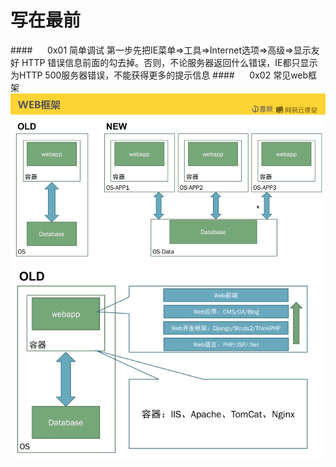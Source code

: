 # 写在最前
####&nbsp;&nbsp;&nbsp;&nbsp;&nbsp;&nbsp;0x01 简单调试
第一步先把IE菜单=>工具=>Internet选项=>高级=>显示友好 HTTP 错误信息前面的勾去掉。否则，不论服务器返回什么错误，IE都只显示为HTTP
     500服务器错误，不能获得更多的提示信息
####&nbsp;&nbsp;&nbsp;&nbsp;&nbsp;&nbsp;0x02 常见web框架
![](/assets/33AC43944647596C1A69C6BE4219292C.png) 
![](/assets/400B9B6D9B5206650CB138729E2EB531.png)